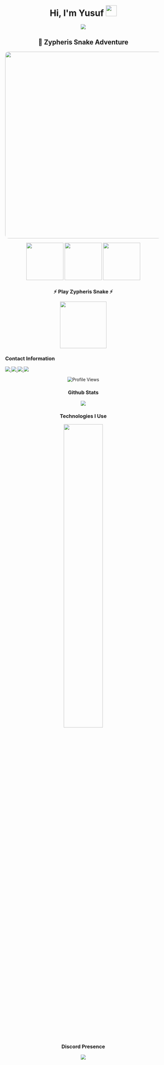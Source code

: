 <h1 align="center">Hi, I'm Yusuf 
  <img src="https://media0.giphy.com/media/v1.Y2lkPTc5MGI3NjExN2d3bHN2czY4aXozOWw2dHZhOTZvNWJ6OHp6Z2FmZXVxZWFmc3QwbyZlcD12MV9pbnRlcm5hbF9naWZfYnlfaWQmY3Q9cw/GCykZsS55J7qPN6iCw/giphy.gif" width="35">
</h1>

<p align="center">
  <a href="https://github.com/DenverCoder1/readme-typing-svg">
    <img src="https://readme-typing-svg.herokuapp.com?font=Time+New+Roman&color=%2300AF17&size=25&center=true&vCenter=true&width=600&height=100&lines=Full-stack+Developer;@zypheris">
  </a>
</p>

<h2 align="center">🐍 Zypheris Snake Adventure</h2>

<p align="center">
  <!-- Hareketli yılan GIF'i, engellerden kaçıyormuş gibi -->
  <img src="https://media.tenor.com/6qH63H1bYzIAAAAC/pixel-snake-game.gif" width="600" style="border-radius:10px;">
</p>

<p align="center">
  <!-- Retro pixel animasyonlar -->
  <img src="https://media.tenor.com/eDchk3srtycAAAAi/pixel-art-space.gif" width="120">
  <img src="https://media.tenor.com/Dx2hKJ0Yc9gAAAAi/pixel-art.gif" width="120">
  <img src="https://media.tenor.com/JmD6s7eE6M0AAAAi/pixel-swordsman.gif" width="120">
</p>

<h3 align="center">⚡ Play Zypheris Snake ⚡</h3>
<p align="center">
  <img src="https://media.tenor.com/CeDk6XdUMAAAAP8/pixel-art-press-start.gif" width="150">
</p>

<h3>Contact Information</h3>
<a href="https://discord.com/users/773582512647569409" target="_blank">
  <img src="https://img.shields.io/badge/Zypheris%20-111111.svg?&style=for-the-badge&logo=discord&logoColor=purple">
</a>
<a href="https://instagram.com/ilwixi7" target="_blank">
  <img src="https://img.shields.io/badge/Instagram%20-111111.svg?&style=for-the-badge&logo=instagram&logoColor=purple">
</a>
<a href="https://open.spotify.com/user/314c4qgsafgrqtpd6tnfandxnkzq" target="_blank">
  <img src="https://img.shields.io/badge/Spotify%20-111111.svg?&style=for-the-badge&logo=spotify&logoColor=purple">
</a>
<a href="https://www.youtube.com/channel/zypherisdev" target="_blank">
  <img src="https://img.shields.io/badge/youtube%20-111111.svg?&style=for-the-badge&logo=youtube&logoColor=purple">
</a>

<!-- Profile Views -->
<p align="center">
  <img src="https://count.getloli.com/get/@zypheriss?theme=rule34" alt="Profile Views">
</p>

<div align="center">
  <h3>Github Stats</h3>
  <div>
    <img align="center" src="https://github-readme-stats.vercel.app/api?username=zypheriss&theme=github_dark&show_icons=true"/>
  </div>

  <h3>Technologies I Use</h3>
  <img width="50%" align="center" src="https://skillicons.dev/icons?i=js,ts,html,css,discord,dotnet,kotlin,lua,ps,perl,tailwind,bootstrap,react,nextjs,cpp,cs,nodejs,express,python,mysql,mongodb&perline=7">
  <br><br>

  <div>
    <h3>Discord Presence</h3>
    <a align="center" href="https://discord.com/users/773582512647569409">
      <img src="https://lanyard.cnrad.dev/api/773582512647569409/?theme=light">
    </a>
  </div>
</div>
